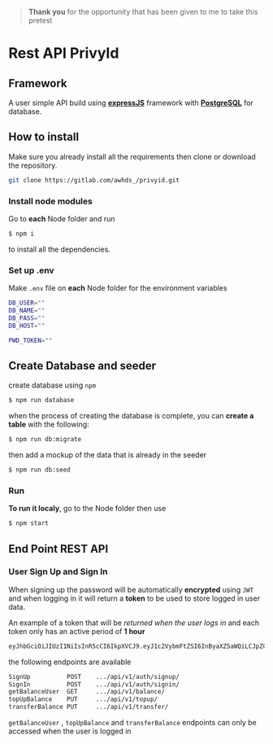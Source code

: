 > **Thank you** for the opportunity that has been given to me to take this
> pretest

# Rest API PrivyId

## Framework
A user simple API build using **[expressJS](https://expressjs.com/)** framework with **[PostgreSQL](https://www.postgresql.org/)** for database.

## How to install
Make sure you already install all the requirements then clone or download the repository.
```bash
git clone https://gitlab.com/awhds_/privyid.git
```
### Install node modules
Go to **each** Node folder and run
```bash
$ npm i
```
to install all the dependencies.
### Set up .env
Make  `.env`  file on  **each**  Node folder for the environment variables
```bash
DB_USER=""
DB_NAME=""
DB_PASS=""
DB_HOST=""

PWD_TOKEN=""
```

## Create Database and seeder
create database using `npm`
```bash
$ npm run database
```
when the process of creating the database is complete, you can **create a table** with the following:
```bash
$ npm run db:migrate
```
then add a mockup of the data that is already in the seeder
```bash
$ npm run db:seed
```
### Run
**To run it localy**, go to the Node folder then use
```bash
$ npm start
```

## End Point REST API

### User Sign Up and Sign In
When signing up the password will be automatically **encrypted** using `JWT` and when logging in it will return a **token** to be used to store logged in user data. 

An example of a token that will be *returned when the user logs in* and each token only has an active period of **1 hour**
```bash
eyJhbGciOiJIUzI1NiIsInR5cCI6IkpXVCJ9.eyJ1c2VybmFtZSI6InByaXZ5aWQiLCJpZCI6MSwiaWF0IjoxNjM3NjkxNDYxLCJleHAiOjE2Mzc2OTUwNjF9.IFZi35EYDyU4-rTjXtnWiI3JR8b63M2eamUkFxjD2Lo
```
the following endpoints are available
```bash
SignUp 			POST    .../api/v1/auth/signup/
SignIn			POST	.../api/v1/auth/signin/
getBalanceUser	GET		.../api/v1/balance/
topUpBalance	PUT		.../api/v1/topup/
transferBalance	PUT		.../api/v1/transfer/
```
`getBalanceUser` , `topUpBalance` and `transferBalance` endpoints can only be accessed when the user is logged in